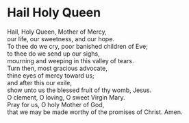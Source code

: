 # Hail Holy Queen

Hail, Holy Queen, Mother of Mercy,  
our life, our sweetness, and our hope.  
To thee do we cry, poor banished children of Eve;  
to thee do we send up our sighs,  
mourning and weeping in this valley of tears.  
Turn then, most gracious advocate,  
thine eyes of mercy toward us;  
and after this our exile,  
show unto us the blessed fruit of thy womb, Jesus.  
O clement, O loving, O sweet Virgin Mary.  
Pray for us, O holy Mother of God,  
that we may be made worthy of the promises of Christ. Amen.